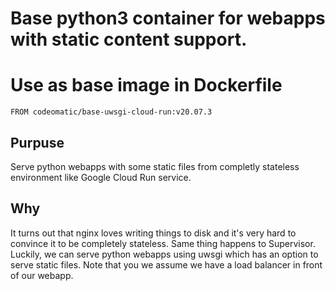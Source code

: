 # Base python3 container for webapps with static content support.

# Use as base image in Dockerfile
`FROM codeomatic/base-uwsgi-cloud-run:v20.07.3`

## Purpuse
Serve python webapps with some static files from completly 
stateless environment like Google Cloud Run service. 

## Why
It turns out that nginx loves writing things to disk and it's very 
hard to convince it to be completely stateless. Same thing happens 
to Supervisor. Luckily, we can serve python webapps using uwsgi 
which has an option to serve static files. Note that you 
we assume we have a load balancer in front of our webapp.